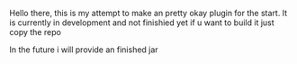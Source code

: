 Hello there, this is my attempt to make an pretty okay plugin for the start.
It is currently in development and not finishied yet if u want to build it just copy the repo

In the future i will provide an finished jar
